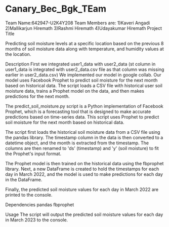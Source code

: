 # Canary_Bec_Bgk_TEam
Team Name:642947-U2K4Y208
Team Members are:
1)Kaveri Angadi
2)Mallikarjun Hiremath
3)Rashmi Hiremath
4)Udayakumar Hiremath
Project Title

Predicting soil moisture levels at a specific location based on
the previous 8 months of soil moisture data along with
temperature, and humidity values at the location.

Description
First we integrated user1_data with user2_data (st column in user1_data is integrated with user2_data.csv file as that column was missing earlier in user2_data.csv)
We implemented our model in google collab. Our model uses Facebook Prophet to predict soil moisture for the next month based on historical data. The script loads a CSV file with historical user soil moisture data, trains a Prophet model on the data, and then makes predictions for the next month.


The predict_soil_moisture.py script is a Python implementation of Facebook Prophet, which is a forecasting tool that is designed to make accurate predictions based on time-series data. This script uses Prophet to predict soil moisture for the next month based on historical data.

The script first loads the historical soil moisture data from a CSV file using the pandas library. The timestamp column in the data is then converted to a datetime object, and the month is extracted from the timestamp. The columns are then renamed to 'ds' (timestamp) and 'y' (soil moisture) to fit the Prophet's input format.

The Prophet model is then trained on the historical data using the fbprophet library. Next, a new DataFrame is created to hold the timestamps for each day in March 2022, and the model is used to make predictions for each day in the DataFrame.

Finally, the predicted soil moisture values for each day in March 2022 are printed to the console.


Dependencies
pandas
fbprophet

Usage
The script will output the predicted soil moisture values for each day in March 2023 to the console.
